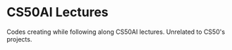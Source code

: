 # CS50AI Lectures
 Codes creating while following along CS50AI lectures. Unrelated to CS50's projects.
